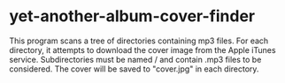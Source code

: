 # yet-another-album-cover-finder
This program scans a tree of directories containing mp3 files. For each directory, it attempts to download the cover image from the Apple iTunes service. Subdirectories must be named <Artist>/<Album> and contain .mp3 files to be considered. The cover will be saved to "cover.jpg" in each directory.
